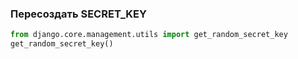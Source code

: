### Пересоздать SECRET_KEY
```python
from django.core.management.utils import get_random_secret_key
get_random_secret_key()
```
